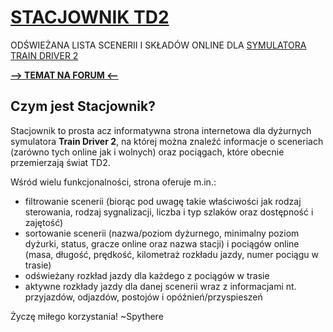 # [STACJOWNIK TD2](https://stacjownik-td2.web.app)

ODŚWIEŻANA LISTA SCENERII I SKŁADÓW ONLINE DLA [SYMULATORA TRAIN DRIVER 2](https://td2.info.pl)

**[--> TEMAT NA FORUM <--](https://td2.info.pl/inna-tworczosc/stacjownik-odswiezana-lista-scenerii-online-z-informacjami)**

## Czym jest Stacjownik?

Stacjownik to prosta acz informatywna strona internetowa dla dyżurnych symulatora **Train Driver 2**, na której można znaleźć informacje o sceneriach (zarówno tych online jak i wolnych) oraz pociągach, które obecnie przemierzają świat TD2.

Wśród wielu funkcjonalności, strona oferuje m.in.:

- filtrowanie scenerii (biorąc pod uwagę takie właściwości jak rodzaj sterowania, rodzaj sygnalizacji, liczba i typ szlaków oraz dostępność i zajętość)
- sortowanie scenerii (nazwa/poziom dyżurnego, minimalny poziom dyżurki, status, gracze online oraz nazwa stacji) i pociągów online (masa, długość, prędkość, kilometraż rozkładu jazdy, numer pociągu w trasie)
- odświeżany rozkład jazdy dla każdego z pociągów w trasie
- aktywne rozkłady jazdy dla danej scenerii wraz z informacjami nt. przyjazdów, odjazdów, postojów i opóźnień/przyspieszeń

Życzę miłego korzystania!
~Spythere
